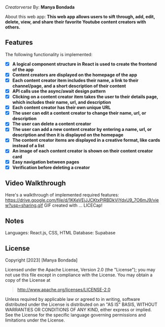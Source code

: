 *Creatorverse*
By: **Manya Bondada**

About this web app: **This web app allows users to sift through, add, edit, delete, view, and share their favorite Youtube content creators with others.**

## Features

The following functionality is implemented:
- [x] **A logical component structure in React is used to create the frontend of the app**
- [x] **Content creators are displayed on the homepage of the app**
- [x] **Each content creator item includes their name, a link to their channel/page, and a short description of their content**
- [x] **API calls use the async/await design pattern**
- [x] **Clicking on a content creator item takes the user to their details page, which includes their name, url, and description**
- [x] **Each content creator has their own unique URL**
- [x] **The user can edit a content creator to change their name, url, or description**
- [x] **The user can delete a content creator**
- [x] **The user can add a new content creator by entering a name, url, or description and then it is displayed on the homepage**
- [x] **The content creator items are displayed in a creative format, like cards instead of a list**
- [x] **An image of each content creator is shown on their content creator card**
- [x] **Easy navigation between pages**
- [x] **Verification before deleting a creator**

## Video Walkthrough

Here's a walkthrough of implemented required features: https://drive.google.com/file/d/1KKeVEjJJCKtxPlRBDkVjYdxU9_7O6mJ9/view?usp=sharing.gif
GIF created with ...  LICECap!

## Notes

Languages: React.js, CSS, HTML
Database: Supabase

## License

Copyright [2023] [Manya Bondada]

Licensed under the Apache License, Version 2.0 (the "License"); you may not use this file except in compliance with the License. You may obtain a copy of the License at

> http://www.apache.org/licenses/LICENSE-2.0

Unless required by applicable law or agreed to in writing, software distributed under the License is distributed on an "AS IS" BASIS, WITHOUT WARRANTIES OR CONDITIONS OF ANY KIND, either express or implied. See the License for the specific language governing permissions and limitations under the License.
